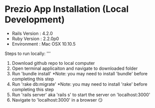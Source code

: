 # Prezio App Installation (Local Development)
- Rails Version : 4.2.0
- Ruby Version : 2.2.0p0
- Environment : Mac OSX 10.10.5

Steps to run locally: 
'''
1. Download github repo to local computer 
2. Open terminal applicaiton and navigate to downloaded folder
3. Run 'bundle install' *Note: you may need to install 'bundle' before completing this step
4. Run 'rake db:migrate' *Note: you may need to install 'rake' before completing this step
5. Run 'rails server' aka 'rails s' to start the server on 'localhost:3000'
6. Navigate to 'localhost:3000' in a browser 😏

